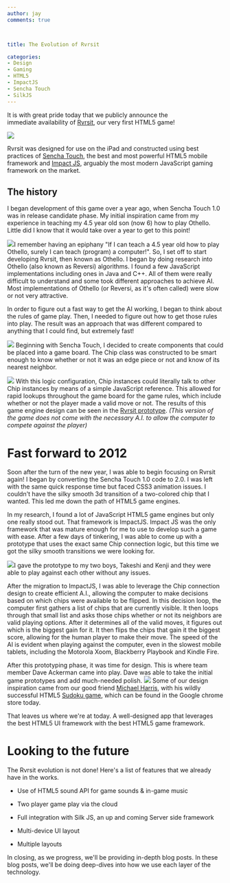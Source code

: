 ```yaml
---
author: jay
comments: true



title: The Evolution of Rvrsit

categories:
- Design
- Gaming
- HTML5
- ImpactJS
- Sencha Touch
- SilkJS
---
```


It is with great pride today that we publicly announce the immediate availability of [Rvrsit](http://moduscreate.com/rvrsit), our very first HTML5 game!

![](http://moduscreate.com/wp-content/uploads/2012/03/game1-455x350.jpg)

Rvrsit was designed for use on the iPad and constructed using best practices of [Sencha Touch](http://sencha.com/products/touch), the best and most powerful HTML5 mobile framework and [Impact JS](http://impactjs.com), arguably the most modern JavaScript gaming framework on the market.


## The history


I began development of this game over a year ago, when Sencha Touch 1.0 was in release candidate phase. My initial inspiration came from my experience in teaching my 4.5 year old son (now 6) how to play Othello. Little did I know that it would take over a year to get to this point!

![](http://moduscreate.com/wp-content/uploads/2012/03/takeshi_othello-194x300.jpg)I remember having an epiphany "If I can teach a 4.5 year old how to play Othello, surely I can teach (program) a computer!". So, I set off to start developing Rvrsit, then known as Othello. I began by doing research into Othello (also known as Reversi) algorithms. I found a few JavaScript implementations including ones in Java and C++. All of them were really difficult to understand and some took different approaches to achieve AI.  Most implementations of Othello (or Reversi, as it's often called) were slow or not very attractive.

In order to figure out a fast way to get the AI working, I began to think about the rules of game play. Then, I needed to figure out how to get those rules into play. The result was an approach that was different compared to anything that I could find, but extremely fast!

![](http://moduscreate.com/wp-content/uploads/2012/03/game-logic.jpg)
Beginning with Sencha Touch, I decided to create components that could be placed into a game board. The Chip class was constructed to be smart enough to know whether or not it was an edge piece or not and know of its nearest neighbor.

[![](http://moduscreate.com/wp-content/uploads/2012/03/rvrsit_prototype-300x230.jpg)](http://moduscreate.com/rvrsit.old/) With this logic configuration, Chip instances could literally talk to other Chip instances by means of a simple JavaScript reference. This allowed for rapid lookups throughout the game board for the game rules, which include whether or not the player made a valid move or not. The results of this game engine design can be seen in the [Rvrsit prototype](http://moduscreate.com/rvrsit.old).
_(This version of the game does not come with the necessary A.I. to allow the computer to compete against the player)_



# 




# Fast forward to 2012


Soon after the turn of the new year, I was able to begin focusing on Rvrsit again! I began by converting the Sencha Touch 1.0 code to 2.0. I was left with the same quick response time but faced CSS3 animation issues. I couldn't have the silky smooth 3d transition of a two-colored chip that I wanted. This led me down the path of HTML5 game engines.

In my research, I found a lot of JavaScript HTML5 game engines but only one really stood out. That framework is ImpactJS. Impact JS was the only framework that was mature enough for me to use to develop such a game with ease. After a few days of tinkering, I was able to come up with a prototype that uses the exact same Chip connection logic, but this time we got the silky smooth transitions we were looking for.

![](http://moduscreate.com/wp-content/uploads/2012/03/takeshi_kenji_rvrsit_prototype.jpg)I gave the prototype to my two boys, Takeshi and Kenji and they were able to play against each other without any issues.

After the migration to ImpactJS, I was able to leverage the Chip connection design to create efficient A.I., allowing the computer to make decisions based on which chips were available to be flipped. In this decision loop, the computer first gathers a list of chips that are currently visible. It then loops through that small list and asks those chips whether or not its neighbors are valid playing options. After it determines all of the valid moves, it figures out which is the biggest gain for it. It then flips the chips that gain it the biggest score, allowing for the human player to make their move. The speed of the AI is evident when playing against the computer, even in the slowest mobile tablets, including the Motorola Xoom, Blackberry Playbook and Kindle Fire.

After this prototyping phase, it was time for design. This is where team member Dave Ackerman came into play. Dave was able to take the initial game prototypes and add much-needed polish. ![](http://moduscreate.com/wp-content/uploads/2012/03/game-300x231.jpg) Some of our design inspiration came from our good friend [Michael Harris](http://meharrisllc.tumblr.com/), with his wildly successful HTML5 [Sudoku game](https://chrome.google.com/webstore/detail/ifaabgmcffhggbfgjknkgenljelbocin), which can be found in the Google chrome store today.

That leaves us where we're at today. A well-designed app that leverages the best HTML5 UI framework with the best HTML5 game framework.


# Looking to the future


The Rvrsit evolution is not done! Here's a list of features that we already have in the works.



	
  * Use of HTML5 sound API for game sounds & in-game music

	
  * Two player game play via the cloud

	
  * Full integration with Silk JS, an up and coming Server side framework

	
  * Multi-device UI layout

	
  * Multiple layouts


In closing, as we progress, we'll be providing in-depth blog posts. In these blog posts, we'll be doing deep-dives into how we use each layer of the technology.

